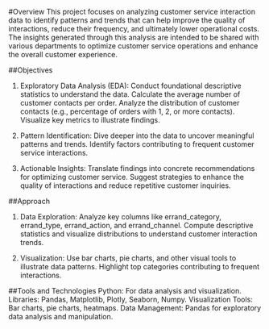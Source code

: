 #Overview
This project focuses on analyzing customer service interaction data to identify patterns and trends that can help improve the quality of interactions, reduce their frequency, and ultimately lower operational costs. The insights generated through this analysis are intended to be shared with various departments to optimize customer service operations and enhance the overall customer experience.

##Objectives
1. Exploratory Data Analysis (EDA):
Conduct foundational descriptive statistics to understand the data.
Calculate the average number of customer contacts per order.
Analyze the distribution of customer contacts (e.g., percentage of orders with 1, 2, or more contacts).
Visualize key metrics to illustrate findings.

2. Pattern Identification:
Dive deeper into the data to uncover meaningful patterns and trends.
Identify factors contributing to frequent customer service interactions.

3. Actionable Insights:
Translate findings into concrete recommendations for optimizing customer service.
Suggest strategies to enhance the quality of interactions and reduce repetitive customer inquiries.

##Approach
1. Data Exploration:
Analyze key columns like errand_category, errand_type, errand_action, and errand_channel.
Compute descriptive statistics and visualize distributions to understand customer interaction trends.

2. Visualization:
Use bar charts, pie charts, and other visual tools to illustrate data patterns.
Highlight top categories contributing to frequent interactions.

##Tools and Technologies
Python: For data analysis and visualization.
Libraries: Pandas, Matplotlib, Plotly, Seaborn, Numpy.
Visualization Tools: Bar charts, pie charts, heatmaps.
Data Management: Pandas for exploratory data analysis and manipulation.


